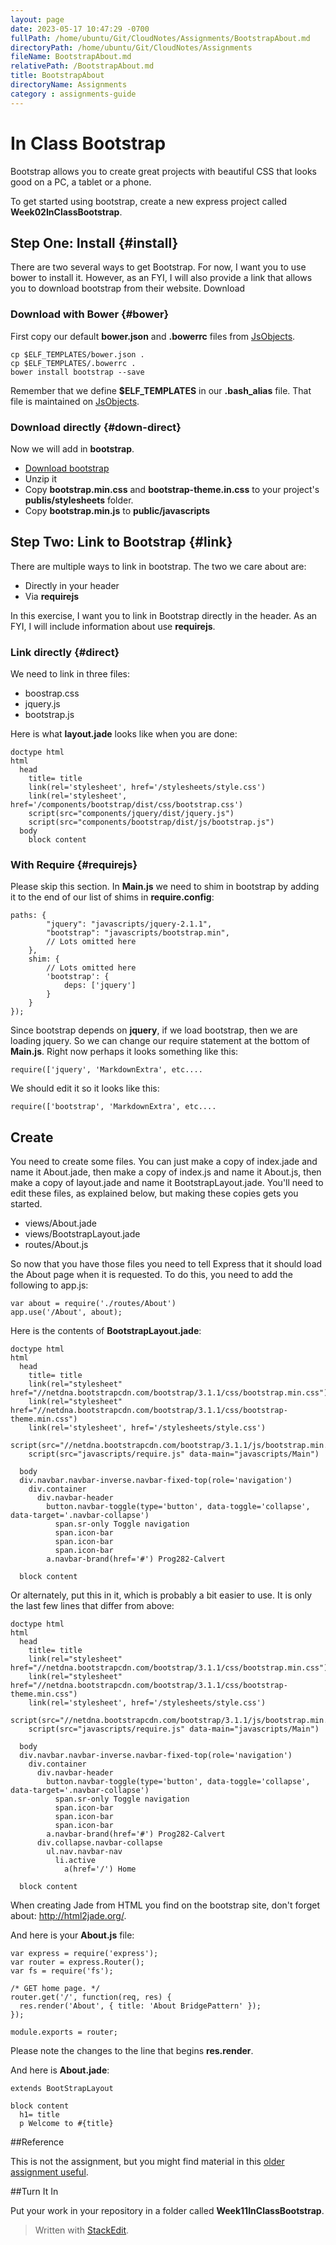 ```yaml
---
layout: page
date: 2023-05-17 10:47:29 -0700
fullPath: /home/ubuntu/Git/CloudNotes/Assignments/BootstrapAbout.md
directoryPath: /home/ubuntu/Git/CloudNotes/Assignments
fileName: BootstrapAbout.md
relativePath: /BootstrapAbout.md
title: BootstrapAbout
directoryName: Assignments
category : assignments-guide
---
```


# In Class Bootstrap

Bootstrap allows you to create great projects with beautiful CSS that looks good on a PC, a tablet or a phone.

To get started using bootstrap, create a new express project called **Week02InClassBootstrap**.

## Step One: Install {#install}

There are two several ways to get Bootstrap. For now, I want you to use bower to install it. However, as an FYI, I will also provide a link that allows you to download bootstrap from their website. Download

### Download with Bower {#bower}

First copy our default **bower.json** and **.bowerrc** files from [JsObjects][bower-copy].

```
cp $ELF_TEMPLATES/bower.json .
cp $ELF_TEMPLATES/.bowerrc .
bower install bootstrap --save
```

Remember that we define **$ELF_TEMPLATES** in our **.bash_alias** file. That file is maintained on [JsObjects][bash-alias].

[bower-copy]:https://github.com/charliecalvert/JsObjects/tree/master/Utilities/Templates
[bash-alias]:https://github.com/charliecalvert/JsObjects/blob/master/Utilities/SetupLinuxBox/.bash_aliases

### Download directly {#down-direct}
Now we will add in **bootstrap**.

- [Download bootstrap](http://getbootstrap.com/getting-started/#download)
- Unzip it
- Copy **bootstrap.min.css** and **bootstrap-theme.in.css** to your project's **publis/stylesheets** folder.
- Copy **bootstrap.min.js** to **public/javascripts**


## Step Two: Link to Bootstrap {#link}

There are multiple ways to link in bootstrap. The two we care about are:

* Directly in your header
* Via **requirejs**

In this exercise, I want you to link in Bootstrap directly in the header. As an FYI, I will include information about use **requirejs**.


### Link directly {#direct}

We need to link in three files:

* boostrap.css
* jquery.js
* bootstrap.js

Here is what **layout.jade** looks like when you are done:

```
doctype html
html
  head
    title= title
    link(rel='stylesheet', href='/stylesheets/style.css')
    link(rel='stylesheet', href='/components/bootstrap/dist/css/bootstrap.css')
    script(src="components/jquery/dist/jquery.js")
    script(src="components/bootstrap/dist/js/bootstrap.js")
  body
    block content
```

### With Require {#requirejs}

Please skip this section. In **Main.js** we need to shim in bootstrap by adding it to the end of our list of shims in **require.config**:

```
paths: {
        "jquery": "javascripts/jquery-2.1.1",
        "bootstrap": "javascripts/bootstrap.min",
        // Lots omitted here
    },
    shim: {
        // Lots omitted here
        'bootstrap': {
            deps: ['jquery']
        }
    }
});
```

Since bootstrap depends on **jquery**, if we load bootstrap, then we are loading jquery. So we can change our require statement at the bottom of **Main.js**. Right now perhaps it looks something like this:

    require(['jquery', 'MarkdownExtra', etc....
    
We should edit it so it looks like this:    
    
    require(['bootstrap', 'MarkdownExtra', etc....

## Create

You need to create some files. You can just make a copy of index.jade and name it About.jade, then make a copy of index.js and name it About.js, then make a copy of layout.jade and name it BootstrapLayout.jade. You'll need to edit these files, as explained below, but making these copies gets you started.

- views/About.jade
- views/BootstrapLayout.jade
- routes/About.js

So now that you have those files you need to tell Express that it should load the About page when it is requested. To do this, you need to add the following to app.js:

    var about = require('./routes/About')
    app.use('/About', about);   


Here is the contents of **BootstrapLayout.jade**:

```
doctype html
html
  head
    title= title
    link(rel="stylesheet" href="//netdna.bootstrapcdn.com/bootstrap/3.1.1/css/bootstrap.min.css")
    link(rel="stylesheet" href="//netdna.bootstrapcdn.com/bootstrap/3.1.1/css/bootstrap-theme.min.css")
    link(rel='stylesheet', href='/stylesheets/style.css')
    script(src="//netdna.bootstrapcdn.com/bootstrap/3.1.1/js/bootstrap.min.js")
    script(src="javascripts/require.js" data-main="javascripts/Main")

  body
  div.navbar.navbar-inverse.navbar-fixed-top(role='navigation')
    div.container
      div.navbar-header
        button.navbar-toggle(type='button', data-toggle='collapse', data-target='.navbar-collapse')
          span.sr-only Toggle navigation
          span.icon-bar
          span.icon-bar
          span.icon-bar
        a.navbar-brand(href='#') Prog282-Calvert
    
  block content
```

Or alternately, put this in it, which is probably a bit easier to use. It is only the last few lines that differ from above:

```
doctype html
html
  head
    title= title
    link(rel="stylesheet" href="//netdna.bootstrapcdn.com/bootstrap/3.1.1/css/bootstrap.min.css")
    link(rel="stylesheet" href="//netdna.bootstrapcdn.com/bootstrap/3.1.1/css/bootstrap-theme.min.css")
    link(rel='stylesheet', href='/stylesheets/style.css')
    script(src="//netdna.bootstrapcdn.com/bootstrap/3.1.1/js/bootstrap.min.js")
    script(src="javascripts/require.js" data-main="javascripts/Main")

  body
  div.navbar.navbar-inverse.navbar-fixed-top(role='navigation')
    div.container
      div.navbar-header
        button.navbar-toggle(type='button', data-toggle='collapse', data-target='.navbar-collapse')
          span.sr-only Toggle navigation
          span.icon-bar
          span.icon-bar
          span.icon-bar
        a.navbar-brand(href='#') Prog282-Calvert
      div.collapse.navbar-collapse
        ul.nav.navbar-nav
          li.active
            a(href='/') Home
    
  block content
```

When creating Jade from HTML you find on the bootstrap site, don't forget about: http://html2jade.org/.

And here is your **About.js** file:

```
var express = require('express');
var router = express.Router();
var fs = require('fs');

/* GET home page. */
router.get('/', function(req, res) {
  res.render('About', { title: 'About BridgePattern' });
});

module.exports = router;
```

Please note the changes to the line that begins **res.render**. 

And here is **About.jade**:

```
extends BootStrapLayout

block content
  h1= title
  p Welcome to #{title}
```  
  
##Reference

This is not the assignment, but you might find material in this [older assignment useful][1].

##Turn It In

Put your work in your repository in a folder called **Week11InClassBootstrap**.

> Written with [StackEdit](https://stackedit.io/).


  [1]: http://www.elvenware.com/charlie/books/CloudNotes/Assignments/LampBootstrap.html